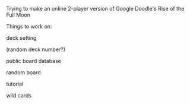 Trying to make an online 2-player version of Google Doodle's Rise of the Full Moon

Things to work on:

deck setting 

(random deck number?)

public board database

random board

tutorial 

wild cards

